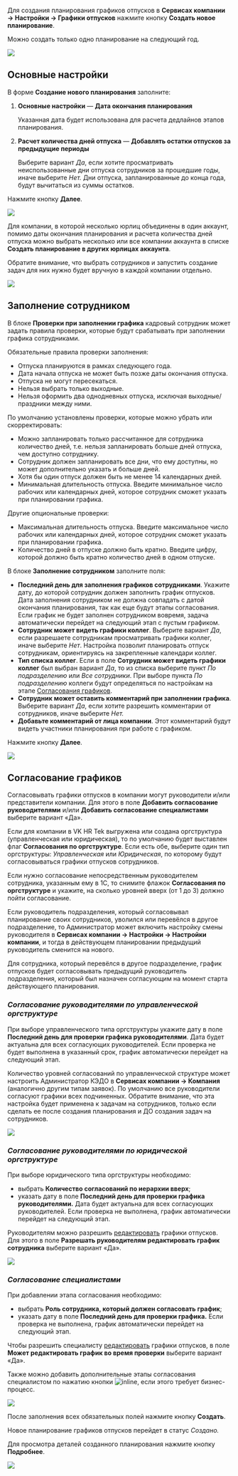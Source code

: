 Для создания планирования графиков отпусков в **Сервисах компании → Настройки → Графики отпусков** нажмите кнопку **Создать новое планирование**.

Можно создать только одно планирование на следующий год.

![](./assets/1.png)

## Основные настройки
В форме **Создание нового планирования** заполните:

1. **Основные настройки** — **Дата окончания планирования**

   Указанная дата  будет использована для расчета дедлайнов этапов планирования.
1. **Расчет количества дней отпуска** — **Добавлять остатки отпусков за предыдущие периоды**

   Выберите вариант *Да*, если хотите просматривать неиспользованные дни отпуска сотрудников за прошедшие годы, иначе выберите *Нет.* Дни отпуска, запланированные до конца года, будут вычитаться из суммы остатков.

Нажмите кнопку **Далее**.

![](./assets/2.png)

Для компании, в которой несколько юрлиц объединены в один аккаунт, помимо даты окончания планирования и расчета количества дней отпуска можно выбрать несколько или все компании аккаунта в списке **Создать планирование в других юрлицах аккаунта**.

Обратите внимание, что выбрать сотрудников и запустить создание задач для них нужно будет вручную в каждой компании отдельно.

![](./assets/3.png)

## Заполнение сотрудником
В блоке **Проверки при заполнении графика** кадровый сотрудник может задать правила проверки, которые будут срабатывать при заполнении графика сотрудниками.

Обязательные правила проверки заполнения:

- Отпуска планируются в рамках следующего года.
- Дата начала отпуска не может быть позже даты окончания отпуска.
- Отпуска не могут пересекаться.
- Нельзя выбрать только выходные.
- Нельзя оформить два однодневных отпуска, исключая выходные/праздники между ними.

По умолчанию установлены проверки, которые можно убрать или скорректировать:

- Можно запланировать только рассчитанное для сотрудника количество дней, т.е. нельзя запланировать больше дней отпуска, чем доступно сотруднику.
- Сотрудник должен запланировать все дни, что ему доступны, но может дополнительно указать и больше дней.
- Хотя бы один отпуск должен быть не менее 14 календарных дней.
- Минимальная длительность отпуска. 
  Введите минимальное число рабочих или календарных дней, которое сотрудник сможет указать при планировании графика.

Другие опциональные проверки:

- Максимальная длительность отпуска. 
  Введите максимальное число рабочих или календарных дней, которое сотрудник сможет указать при планировании графика.
- Количество дней в отпуске должно быть кратно. 
  Введите цифру, которой должно быть кратно количество дней в одном отпуске. 

В блоке **Заполнение сотрудником** заполните поля:

- **Последний день для заполнения графиков сотрудниками**. Укажите дату, до которой сотрудник должен заполнить график отпусков. Дата заполнения сотрудником не должна совпадать с датой окончания планирования, так как еще будут этапы согласования. Если график не будет заполнен сотрудником вовремя, задача автоматически перейдет на следующий этап с пустым графиком.
- **Сотрудник может видеть графики коллег**. Выберите вариант *Да*, если разрешаете сотрудникам просматривать графики коллег, иначе выберите *Нет*. Настройка позволит планировать отпуск сотрудникам, ориентируясь на закрепленные календари коллег.
- **Тип списка коллег**. Если в поле **Сотрудник может видеть графики коллег** был выбран вариант *Да*, то из списка выберите пункт *По подразделению* или *Все сотрудники*. При выборе пункта *По подразделению* коллеги будут определяться по настройкам на этапе [Согласования графиков](/ru/hr/company/vacation/create/settings#soglasovanie_grafikov).
- **Сотрудник может оставить комментарий при заполнении графика**. Выберите вариант *Да*, если хотите разрешить комментарии от сотрудников, иначе выберите *Нет.*
- **Добавьте комментарий от лица компании**. Этот комментарий будут видеть участники планирования при работе с графиком.

Нажмите кнопку **Далее**.

![](./assets/admin_setting_addVacation.png)

## Согласование графиков
Согласовывать графики отпусков в компании могут руководители и/или представители компании. Для этого в поле **Добавить согласование руководителями** и/или **Добавить согласование специалистами** выберите вариант «Да».

Если для компании в VK HR Tek выгружена или создана оргструктура (управленческая или юридическая), то по умолчанию будет выставлен флаг **Согласования по оргструктуре**. Если есть обе, выберите один тип оргструктуры: *Управленческая* или *Юридическая*, по которому будут согласовываться графики отпусков сотрудников. 

Если нужно согласование непосредственным руководителем сотрудника, указанным ему в 1С, то снимите флажок **Согласования по оргструктуре** и укажите, на сколько уровней вверх (от 1 до 3) должно пойти согласование.

<warn>

Если руководитель подразделения, который согласовывал планирование своих сотрудников, уволился или перевёлся в другое подразделение, то Администратор может включить настройку смены руководителя в **Сервисах компании → Настройки → Настройки компании**, и тогда в действующем планировании предыдущий руководитель сменится на нового.

Для сотрудника, который перевёлся в другое подразделение, график отпусков будет согласовывать предыдущий руководитель подразделения, который был назначен согласующим на момент старта действующего планирования.

</warn>

### *Согласование руководителями по управленческой оргструктуре* 

При выборе управленческого типа оргструктуры укажите дату в поле **Последний день для проверки графика руководителями**. Дата будет актуальна для всех согласующих руководителей. Если проверка не будет выполнена в указанный срок, график автоматически перейдет на следующий этап.

Количество уровней согласований по управленческой структуре может настроить Администратор КЭДО в **Сервисах компании →  Компания** (аналогично другим типам заявок). По умолчанию все руководители согласуют графики всех подчиненных. 
Обратите внимание, что эта настройка будет применена к задачам на сотрудников, только если сделать ее после создания планирования и ДО создания задач на сотрудников.

![](./assets/5.png)

### *Согласование руководителями по юридической оргструктуре* 

При выборе юридического типа оргструктуры необходимо:

- выбрать **Количество согласований по иерархии вверх**;
- указать дату в поле **Последний день для проверки графика руководителями.** Дата будет актуальна для всех согласующих руководителей. Если проверка не выполнена, график автоматически перейдет на следующий этап.

Руководителям  можно разрешить [редактировать](/ru/hr/company/vacation/edit) графики отпусков. Для этого в поле **Разрешать руководителям редактировать график сотрудника** выберите вариант «Да».

![](./assets/7.png)

### *Согласование специалистами*

При добавлении этапа согласования необходимо:

- выбрать **Роль сотрудника, который должен согласовать график**;
- указать дату в поле **Последний день для проверки графика.** Если проверка не выполнена, график автоматически перейдет на следующий этап.

Чтобы разрешить специалисту [редактировать](/ru/hr/company/vacation/edit) графики отпусков, в поле **Может редактировать график во время проверки** выберите вариант «Да».

Также можно добавить дополнительные этапы согласования специалистом по нажатию кнопки ![](./assets/Plus.png "inline"), если этого требует бизнес-процесс.

![](./assets/6.png)

После заполнения всех обязательных полей нажмите кнопку **Создать**.

Новое планирование графиков отпусков перейдет в статус *Создано.* 

Для просмотра деталей созданного планирования нажмите кнопку **Подробнее**.

![](./assets/8.png)